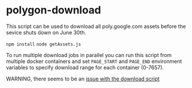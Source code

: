 # polygon-download

This script can be used to download all poly.google.com assets before the sevice shuts down on June 30th.

`npm install`
`node getAssets.js`

To run multiple download jobs in parallel you can run this script from multiple docker containers and set `PAGE_START` and `PAGE_END` environment variables to specify download range for each container (0-7657).

WARNING, there seems to be an [issue with the download script](https://www.reddit.com/r/DataHoarder/comments/nuxo3g/comment/h14awir)
